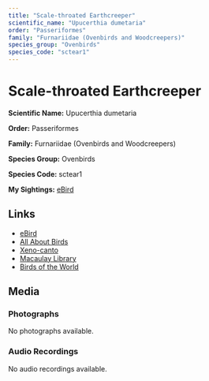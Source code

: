 ```yaml
---
title: "Scale-throated Earthcreeper"
scientific_name: "Upucerthia dumetaria"
order: "Passeriformes"
family: "Furnariidae (Ovenbirds and Woodcreepers)"
species_group: "Ovenbirds"
species_code: "sctear1"
---
```


# Scale-throated Earthcreeper

**Scientific Name:** Upucerthia dumetaria

**Order:** Passeriformes

**Family:** Furnariidae (Ovenbirds and Woodcreepers)

**Species Group:** Ovenbirds

**Species Code:** sctear1

**My Sightings:** [eBird](https://ebird.org/lifelist?r=world&time=life&spp=sctear1)

## Links
* [eBird](https://ebird.org/species/sctear1) 
* [All About Birds](https://www.allaboutbirds.org/guide/sctear1) 
* [Xeno-canto](https://www.xeno-canto.org/species/upucerthia-dumetaria) 
* [Macaulay Library](https://search.macaulaylibrary.org/catalog?taxonCode=sctear1&sort=rating_rank_desc)
* [Birds of the World](https://birdsoftheworld.org/bow/species/sctear1)

## Media
### Photographs
No photographs available.

### Audio Recordings
No audio recordings available.
